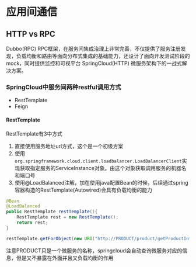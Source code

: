 # 应用间通信

## HTTP vs RPC

Dubbo(RPC)
RPC框架，在服务间集成治理上非常完善，不仅提供了服务注册发现，负载均衡和路由等面向分布式集成的基础能力，还设计了面向开发测试阶段的mock，同时提供监控和可视平台
SpringCloud(HTTP)
微服务架构下的一战式解决方案。

### SpringCloud中服务间两种restful调用方式

+ RestTemplate
+ Feign

#### RestTemplate

RestTemplate有3中方式

1. 直接使用服务地址url方式，这个是一个初级方案
2. 使用`org.springframework.cloud.client.loadbalancer.LoadBalancerClient`实现获取指定服务的ServiceInstance对象。由这个对象获取调用服务的机器名和端口号
3. 使用@LoadBalanced注解，加在使用java配置Bean的时候，后续通过spring容器构造的RestTemplate(Autowired)会具有负载均衡的能力

```java
@Bean
@LoadBalanced
public RestTemplate restTemplate(){
    RestTemplate rest = new RestTemplate();
    return rest;
}
```

```java
restTemplate.getForObject(new URI("http://PRODUCT/product/getProductInfo"), String.class);
```

注意PRODUCT只是一个微服务的名称，springcloud会自动查询微服务对应的信息，但是又不暴露在外面并且又负载均衡的作用